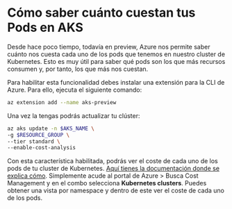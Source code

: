 # Cómo saber cuánto cuestan tus Pods en AKS

Desde hace poco tiempo, todavía en preview, Azure nos permite saber cuánto nos cuesta cada uno de los pods que tenemos en nuestro cluster de Kubernetes. Esto es muy útil para saber qué pods son los que más recursos consumen y, por tanto, los que más nos cuestan.

Para habilitar esta funcionalidad debes instalar una extensión para la CLI de Azure. Para ello, ejecuta el siguiente comando:

```bash
az extension add --name aks-preview
```

Una vez la tengas podrás actualizar tu clúster:

```bash
az aks update -n $AKS_NAME \
-g $RESOURCE_GROUP \
--tier standard \
--enable-cost-analysis
```
Con esta característica habilitada, podrás ver el coste de cada uno de los pods de tu cluster de Kubernetes. [Aquí tienes la documentación donde se explica cómo](https://learn.microsoft.com/en-us/azure/cost-management-billing/costs/view-kubernetes-costs). Simplemente acude al portal de Azure > Busca Cost Management y en el combo selecciona **Kubernetes clusters**. Puedes obtener una vista por namespace y dentro de este ver el coste de cada uno de los pods.